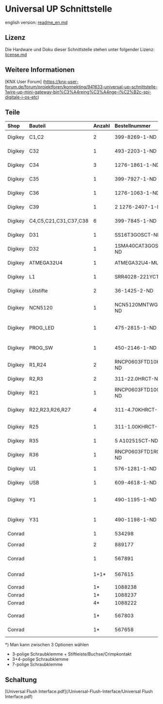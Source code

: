 # Universal UP Schnittstelle

english version: [readme_en.md](/Universal-Flush-Interface/readme_en.md)

## Lizenz

Die Hardware und Doku dieser Schnittstelle stehen unter folgender Lizenz: [license.md](/Universal-Flush-Interface/license.md)

## Weitere Informationen
[KNX User Forum] (https://knx-user-forum.de/forum/projektforen/konnekting/941633-universal-up-schnittstelle-1wire-up-mini-gateway-bin%C3%A4reing%C3%A4nge-i%C2%B2c-spi-digitale-i-os-etc)

## Teile

|Shop       | Bauteil  | Anzahl | Bestellnummer  |Bezeichnung             |
|:----------|:---------|:-------|:---------------|:-----------------------|
|	Digikey	|	C1,C2	|	2	|	399-8269-1-ND	|	CAP TANT 10UF 16V 10% 1206	|
|	Digikey	|	C32	|	1	|	493-2203-1-ND	|	CAP ALUM 100UF 20% 35V SMD	|
|	Digikey	|	C34	|	3	|	1276-1861-1-ND	|	CAP CER 1UF 35V X5R 0603	|
|	Digikey	|	C35	|	1	|	399-7927-1-ND	|	CAP CER 4700PF 25V X7R 0603	|
|	Digikey	|	C36	|	1	|	1276-1063-1-ND	|	CAP CER 0.047UF 50V X7R 0603	|
|	Digikey	|	C39	|	1	|	2 1276-2407-1-ND	|	CAP CER 10UF 6.3V X5R 0805	|
|	Digikey	|	C4,C5,C21,C31,C37,C38	|	6	|	399-7845-1-ND	|	CAP CER 0.1UF 50V X7R 0603	|
|	Digikey	|	D31	|	1	|	SS16T3GOSCT-ND	|	DIODE SCHOTTKY 60V 1A SMA	|
|	Digikey	|	D32	|	1	|	1SMA40CAT3GOSCT-ND	|	TVS DIODE 40VWM 64.5VC SMA	|
|	Digikey	|	ATMEGA32U4	|	1	|	ATMEGA32U4-MU-ND	|	IC MCU 8BIT 32KB FLASH 44QFN	|
|	Digikey	|	L1	|	1	|	SRR4028-221YCT-ND	|	FIXED IND 220UH 340MA 1.25 OHM	|
|	Digikey	|	Lötstifte	|	2	|	36-1425-2-ND	|	CONN PC PIN CIRC 0.040DIA TIN	|
|	Digikey	|	NCN5120	|	1	|	NCN5120MNTWGOSCT-ND	|	IC RECEIVER/XMITTER KNX 40QFN	|
|	Digikey	|	PROG_LED	|	1	|	475-2815-1-ND	|	LED BLUE DIFFUSED 0603 SMD	|
|	Digikey	|	PROG_SW	|	1	|	450-2146-1-ND	|	SWITCH TACTILE SPST-NO 0.05A 24V	|
|	Digikey	|	R1,R24	|	2	|	RNCP0603FTD10K0CT-ND	|	RES SMD 10K OHM 1% 1/8W 0603	|
|	Digikey	|	R2,R3	|	2	|	311-22.0HRCT-ND	|	RES SMD 22 OHM 1% 1/10W 0603	|
|	Digikey	|	R21	|	1	|	RNCP0603FTD100RCT-ND	| RES SMD 100 OHM 1% 1/8W 0603  |
|	Digikey	|	R22,R23,R26,R27	|	4	|	311-4.70KHRCT-ND	|	RES SMD 4.7K OHM 1% 1/10W 0603	|
|	Digikey	|	R25	|	1	|	311-1.00KHRCT-ND	|	RES SMD 1K OHM 1% 1/10W 0603	|
|	Digikey	|	R35	|	1	|	5 A102515CT-ND	|	RES SMD 22 OHM 5% 1W 2512	|
|	Digikey	|	R36	|	1	|	RNCP0603FTD1R00CT-ND	|	RES SMD 1 OHM 1% 1/8W 0603	|
|	Digikey	|	U1	|	1	|	576-1281-1-ND	|	IC REG LDO 3.3V 0.5A SOT23-5	|
|	Digikey	|	USB	|	1	|	609-4618-1-ND	|	USB - Mikro-B, USB 2,0	|
|	Digikey	|	Y1	|	1	|	490-1195-1-ND	|	CER RES 8.0000MHZ 33PF SMD	|
|	Digikey	|	Y31	|	1	|	490-1198-1-ND	|	CER RES 16.0000MHZ 15PF SMD	|
|	Conrad	|		|	1	|	534298	|	Gehäuse 40x40x20	|
|	Conrad	|		|	2	|	889177	|	Schraube 2.2x4.5mm	|
|	Conrad	|		|	1	|	567891	|	Schraubklemme 10polig	|
|		|		|		|		|		|
|	Conrad	|		|	1+1*	|	567615	|	Schraubklemme 3polig	|
|		|		|		|		|		|
|	Conrad	|		|	1*	|	1088238	|	Stiftleiste	|
|	Conrad	|		|	1*	|	1088237	|	Buchse	|
|	Conrad	|		|	4*	|	1088222	|	Crimpkontakt	|
|		|		|		|		|		|
|	Conrad	|		|	1*	|	567803	|	Schraubklemme 7polig	|
|	Conrad	|		|	1*	|	567658	|	Schraubklemme 4polig	|

*) Man kann zwischen 3 Optionen wählen
- 3-polige Schraubklemme + Stiftleiste/Buchse/Crimpkontakt 
- 3+4-polige Schraubklemme
- 7-polige Schraubklemme

## Schaltung
[Universal Flush Interface.pdf](/Universal-Flush-Interface/Universal Flush Interface.pdf)
